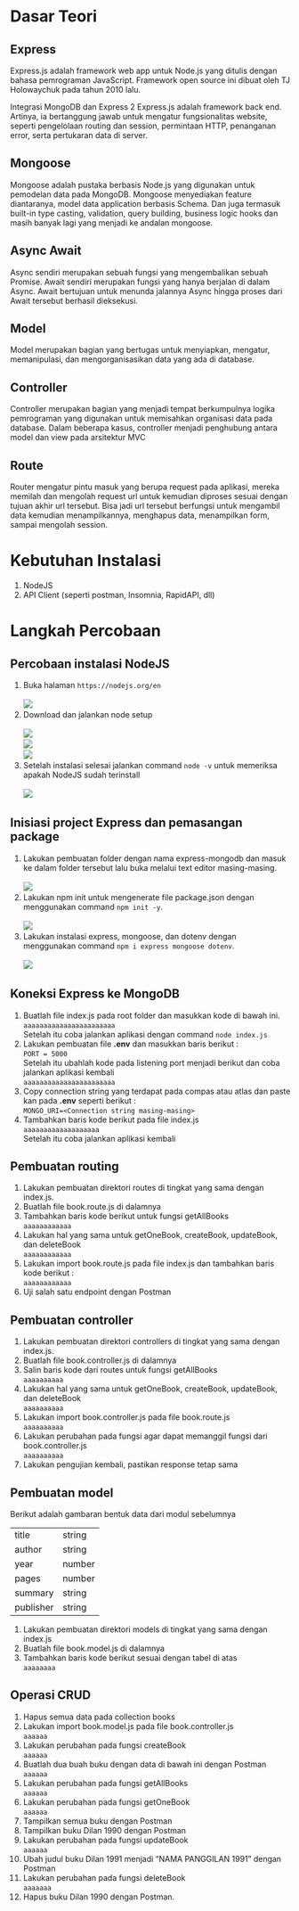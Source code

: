 # Dasar Teori 

## Express
Express.js adalah framework web app untuk Node.js yang ditulis dengan bahasa
pemrograman JavaScript. Framework open source ini dibuat oleh TJ Holowaychuk
pada tahun 2010 lalu. <br>

Integrasi MongoDB dan Express 2
Express.js adalah framework back end. Artinya, ia bertanggung jawab untuk mengatur
fungsionalitas website, seperti pengelolaan routing dan session, permintaan HTTP,
penanganan error, serta pertukaran data di server.<br>

## Mongoose
Mongoose adalah pustaka berbasis Node.js yang digunakan untuk pemodelan data
pada MongoDB. Mongoose menyediakan feature diantaranya, model data application
berbasis Schema. Dan juga termasuk built-in type casting, validation, query building,
business logic hooks dan masih banyak lagi yang menjadi ke andalan mongoose.

## Async Await
Async sendiri merupakan sebuah fungsi yang mengembalikan sebuah Promise. Await
sendiri merupakan fungsi yang hanya berjalan di dalam Async. Await bertujuan untuk
menunda jalannya Async hingga proses dari Await tersebut berhasil dieksekusi.

## Model
Model merupakan bagian yang bertugas untuk menyiapkan, mengatur, memanipulasi,
dan mengorganisasikan data yang ada di database.

## Controller
Controller merupakan bagian yang menjadi tempat berkumpulnya logika pemrograman
yang digunakan untuk memisahkan organisasi data pada database. Dalam beberapa
kasus, controller menjadi penghubung antara model dan view pada arsitektur MVC

## Route
Router mengatur pintu masuk yang berupa request pada aplikasi, mereka memilah dan
mengolah request url untuk kemudian diproses sesuai dengan tujuan akhir url tersebut.
Bisa jadi url tersebut berfungsi untuk mengambil data kemudian menampilkannya,
menghapus data, menampilkan form, sampai mengolah session.

# Kebutuhan Instalasi
1. NodeJS
2. API Client (seperti postman, Insomnia, RapidAPI, dll)

# Langkah Percobaan
## Percobaan instalasi NodeJS
1. Buka halaman ```https://nodejs.org/en``` <br><br>
![](../Screenshot_3/1.png) <br>
2. Download dan jalankan node setup <br><br>
![](../Screenshot_3/2.png) <br> 
![](../Screenshot_3/3.png) <br>
![](../Screenshot_3/4.png) <br>
3. Setelah instalasi selesai jalankan command ```node -v``` untuk memeriksa apakah NodeJS sudah terinstall <br><br>
![](../Screenshot_3/5.png) <br>

## Inisiasi project Express dan pemasangan package
1. Lakukan pembuatan folder dengan nama express-mongodb dan masuk ke dalam folder tersebut lalu buka melalui text editor masing-masing. <br><br>
![](../Screenshot_3/6.png) <br>
2. Lakukan npm init untuk mengenerate file package.json dengan menggunakan command ```npm init -y```. <br><br>
![](../Screenshot_3/7.png) <br>
3. Lakukan instalasi express, mongoose, dan dotenv dengan menggunakan command ```npm i express mongoose dotenv```. <br><br>
![](../Screenshot_3/8.png) <br>

## Koneksi Express ke MongoDB
1. Buatlah file index.js pada root folder dan masukkan kode di bawah ini.
   `aaaaaaaaaaaaaaaaaaaaaaa` <br>
   Setelah itu coba jalankan aplikasi dengan command ```node index.js```
2. Lakukan pembuatan file **.env** dan masukkan baris berikut : <br>
   `PORT = 5000` <br>
   Setelah itu ubahlah kode pada listening port menjadi berikut dan coba jalankan aplikasi kembali <br>
   `aaaaaaaaaaaaaaaaaaaaaaa`
3. Copy connection string yang terdapat pada compas atau atlas dan paste kan pada **.env** seperti berikut : <br>
   `MONGO_URI=<Connection string masing-masing>` <br>
4. Tambahkan baris kode berikut pada file index.js <br>
   `aaaaaaaaaaaaaaaaaaa` <br>
   Setelah itu coba jalankan aplikasi kembali

## Pembuatan routing 
1. Lakukan pembuatan direktori routes di tingkat yang sama dengan index.js.
2. Buatlah file book.route.js di dalamnya
3. Tambahkan baris kode berikut untuk fungsi getAllBooks <br>
   `aaaaaaaaaaaa`
4. Lakukan hal yang sama untuk getOneBook, createBook, updateBook, dan deleteBook <br>
   `aaaaaaaaaaaa`
5. Lakukan import book.route.js pada file index.js dan tambahkan baris kode berikut : <br>
   `aaaaaaaaaaaa`
6. Uji salah satu endpoint dengan Postman

## Pembuatan controller
1. Lakukan pembuatan direktori controllers di tingkat yang sama dengan index.js.
2. Buatlah file book.controller.js di dalamnya
3. Salin baris kode dari routes untuk fungsi getAllBooks <br>
   `aaaaaaaaaa`
4. Lakukan hal yang sama untuk getOneBook, createBook, updateBook, dan deleteBook <br>
   `aaaaaaaaaa`
5. Lakukan import book.controller.js pada file book.route.js <br>
   `aaaaaaaaaa`
6. Lakukan perubahan pada fungsi agar dapat memanggil fungsi dari book.controller.js <br>
   `aaaaaaaaaa`
7. Lakukan pengujian kembali, pastikan response tetap sama

## Pembuatan model
Berikut adalah gambaran bentuk data dari modul sebelumnya <br>

<table>
 	<tr>
 		<td> title </td>
 		<td> string </td>
 	</tr>
 	<tr>
 		<td> author </td>
 		<td> string </td>
 	</tr>
  <tr>
 		<td> year </td>
 		<td> number </td>
 	</tr>
  <tr>
 		<td> pages </td>
 		<td> number </td>
 	</tr>
  <tr>
 		<td> summary </td>
 		<td> string </td>
 	</tr>
  <tr>
 		<td> publisher </td>
 		<td> string </td>
 	</tr>
 </table>

 1. Lakukan pembuatan direktori models di tingkat yang sama dengan index.js
 2. Buatlah file book.model.js di dalamnya
 3. Tambahkan baris kode berikut sesuai dengan tabel di atas <br>
    `aaaaaaaa`

## Operasi CRUD 
1. Hapus semua data pada collection books
2. Lakukan import book.model.js pada file book.controller.js <br>
   `aaaaaa`
3. Lakukan perubahan pada fungsi createBook <br>
   `aaaaaa`
4. Buatlah dua buah buku dengan data di bawah ini dengan Postman <br>
   `aaaaaa`
5. Lakukan perubahan pada fungsi getAllBooks <br>
   `aaaaaa`
6. Lakukan perubahan pada fungsi getOneBook <br>
   `aaaaaa`
7. Tampilkan semua buku dengan Postman
8. Tampilkan buku Dilan 1990 dengan Postman
9. Lakukan perubahan pada fungsi updateBook <br>
   `aaaaaa`
10. Ubah judul buku Dilan 1991 menjadi “NAMA PANGGILAN 1991” dengan Postman
11. Lakukan perubahan pada fungsi deleteBook <br>
   `aaaaaaa`
12. Hapus buku Dilan 1990 dengan Postman.
